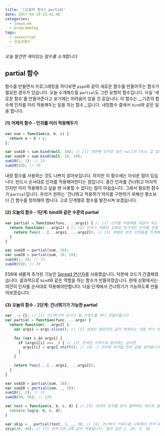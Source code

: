 ```yaml
---
title: '[오늘의 함수] partial'
date: 2017-04-19 23:41:48
categories:
  - joeun.me
  - programming
tags:
  - javascript
  - 오늘의함수
---
```

_오늘 발견한 재미있는 함수를 소개합니다_

## partial 함수

함수를 만들면서 프로그래밍을 하다보면 `pipe`와 같이 새로운 함수를 만들어주는 함수가 필요한 경우가 있습니다. 오늘 소개해드릴 `partial`도 그런 유형의 함수입니다. 사실 '새로운 함수'를 만들어준다고 보기에는 어려움이 있을 것 같습니다. 이 함수는 __기존의 함수에 인자를 미리 적용해두는 일을 하는 함수__입니다. 내장함수 중에서 `bind`와 같은 일을 합니다. 

#### (1) 어제의 함수 - 인자를 미리 적용해두기

```javascript
var sum = function(a, b, c) {
  return a + b + c;
};

var sum10 = sum.bind(null, 10); // [1] 첫번째 인자로 넘긴 null은 this 값 입니다.
var sum20 = sum.bind(null, 10, 10);
sum10(1, 2); // 13
sum20(50); // 70
```

내장 함수를 사용하는 것도 나쁘지 않아보입니다. 하지만 이 함수에는 아쉬운 점이 있습니다. 반드시 순서대로 인자를 적용해야한다는 점입니다. 중간 인자를 건너뛰고 마지막 인자만 미리 적용해두고 싶을 땐 사용할 수 없다는 점이 아쉽습니다. 그래서 필요한 함수가 `partial`입니다. 우리가 원하는 '건너뛰고 적용하기'까지를 구현하기 위해선 평소보다 긴 함수를 정의해야 합니다. 고로 단계별로 함수를 발전시켜 보겠습니다.


#### (2) 오늘의 함수 - 1단계: bind와 같은 수준의 partial

```javascript
var partial = function(func, ...args1) { // [1] 인자를 적용해둘 대상이 되는 함수 func를 받고 적용될 인자 rest 파라미터를 이용해 배열로 받습니다. (args1 = 미리 적용된 인자)
  return function(...args2) { // [2] 인자가 적용된 상태로 추가적인 인자를 받을 준비가 된 함수를 반환합니다. (args2 = 추가될 인자)
    return func(...[...args1, ...args2]); // [3] 배열로 받은 인자들을 전개해서 함수에 값으로 전달하여 실행합니다. or 'return func.apply([...args1, ...args2])'
  }
}

var sum10 = partial(sum, 10);
var sum20 = partial(sum, 10, 10);
sum10(1, 2); // 13
sum20(50); // 70
```

ES6에 새롭게 추가된 기능인 [Spread 연산자](https://developer.mozilla.org/ko/docs/Web/JavaScript/Reference/Operators/Spread_operator)를 사용했습니다. 덕분에 코드가 간결해졌습니다. 결과적으로 `bind`와 같은 역할을 하는 함수가 만들어졌습니다. 현재 상황에서는 여전히 인자를 순서대로 적용해야만합니다. 다음 단계에서 건너뛰기가 가능하도록 만들어보겠습니다.


#### (3) 오늘의 함수 - 2단계: 건너뛰기가 가능한 partial

```javascript
var _ = {}; // [1] 건너뛰기의 단서가 될 키워드를 하나 만들어둡니다.
var partial = function(func, ...args) {
  return function(...args2) {
    var args1 = args.slice(); // [2] 생성된 클로저의 값이 변경되는 것을 막기 위해 배열을 복제합니다.

    for (var i in args1) { 
      if (args1[i] === _) { // [3] 단서인 키워드와 일치하는 값이면 
        args1[i] = args2.shift(); // [4] 그 자리에 추가될 인자 값을 넣어줍니다.
      }
    }

    return func(...[...args1, ...args2]);
  }
}

var sum10 = partial(sum, 10);
var sum20 = partial(sum, _, 20);
sum10(1, 2); // 13
sum20(50, 50); // 120

var test = function(a, b, c, d) { // [5] 네개의 인자를 받아 출력하는 테스트 함수입니다.
  console.log(a, b, c, d);
}

var skip = _.partial(test, 1, _, 3); // [6] 건너뛰기 키워드를 사용해서 인자 b와 d의 값을 지정하지 않은 채로 skip 함수를 생성합니다.
skip(20, 40); // [7] 인자 b와 d에 값이 적용됩니다. 결과 값은 1, 20, 3, 40
```
